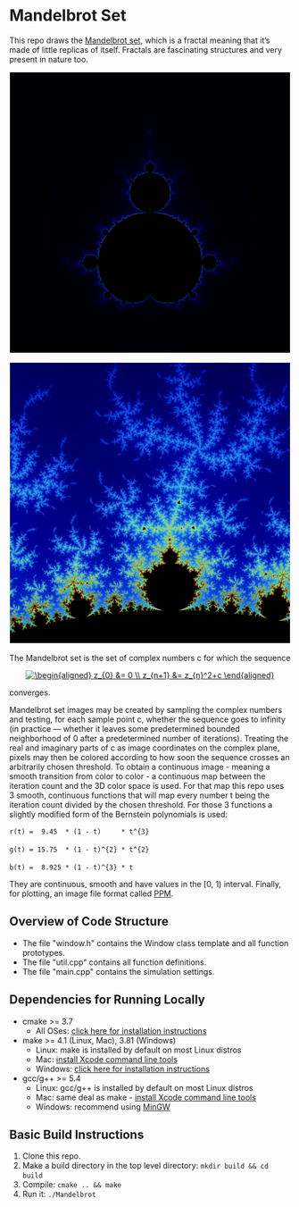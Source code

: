 # Mandelbrot Set

This repo draws the [Mandelbrot set](https://en.wikipedia.org/wiki/Mandelbrot_set), which is a fractal meaning that it’s made of little replicas of itself. Fractals are fascinating structures and very present in nature too.

<p align="center">
    <img src=images/mandelbrot1.png>
</p>

<p align="center">
    <img src=images/mandelbrot2.png>
</p>

The Mandelbrot set is the set of complex numbers c for which the sequence

<p align="center">
    <a href="https://www.codecogs.com/eqnedit.php?latex=\begin{aligned}&space;z_{0}&space;&=&space;0&space;\\&space;z_{n&plus;1}&space;&=&space;z_{n}^2&plus;c&space;\end{aligned}" target="_blank"><img src="https://latex.codecogs.com/gif.latex?\begin{aligned}&space;z_{0}&space;&=&space;0&space;\\&space;z_{n&plus;1}&space;&=&space;z_{n}^2&plus;c&space;\end{aligned}" title="\begin{aligned} z_{0} &= 0 \\ z_{n+1} &= z_{n}^2+c \end{aligned}" /></a>
</p>

converges.

Mandelbrot set images may be created by sampling the complex numbers and testing, for each sample point c, whether the sequence goes to infinity (in practice — whether it leaves some predetermined bounded neighborhood of 0 after a predetermined number of iterations). Treating the real and imaginary parts of c as image coordinates on the complex plane, pixels may then be colored according to how soon the sequence crosses an arbitrarily chosen threshold.
To obtain a continuous image - meaning a smooth transition from color to color - a continuous map between the iteration count and the 3D color space is used. For that map this repo uses 3 smooth, continuous functions that will map every number t being the iteration count divided by the chosen threshold. For those 3 functions a slightly modified form of the Bernstein polynomials is used:
    
    r(t) =  9.45  * (1 - t)     * t^{3}
    
    g(t) = 15.75  * (1 - t)^{2} * t^{2}
    
    b(t) =  8.925 * (1 - t)^{3} * t
    
They are continuous, smooth and have values in the [0, 1) interval.
Finally, for plotting, an image file format called [PPM](https://en.wikipedia.org/wiki/Netpbm_format#PPM_example).

## Overview of Code Structure

* The file "window.h" contains the Window class template and all function prototypes.
* The file "util.cpp" contains all function definitions.
* The file "main.cpp" contains the simulation settings.

## Dependencies for Running Locally

* cmake >= 3.7
  * All OSes: [click here for installation instructions](https://cmake.org/install/)
* make >= 4.1 (Linux, Mac), 3.81 (Windows)
  * Linux: make is installed by default on most Linux distros
  * Mac: [install Xcode command line tools](https://developer.apple.com/xcode/features/)
  * Windows: [click here for installation instructions](http://gnuwin32.sourceforge.net/packages/make.htm)
* gcc/g++ >= 5.4
  * Linux: gcc/g++ is installed by default on most Linux distros
  * Mac: same deal as make - [install Xcode command line tools](https://developer.apple.com/xcode/features/)
  * Windows: recommend using [MinGW](http://www.mingw.org/)

## Basic Build Instructions

1. Clone this repo.
2. Make a build directory in the top level directory: `mkdir build && cd build`
3. Compile: `cmake .. && make`
4. Run it: `./Mandelbrot`
